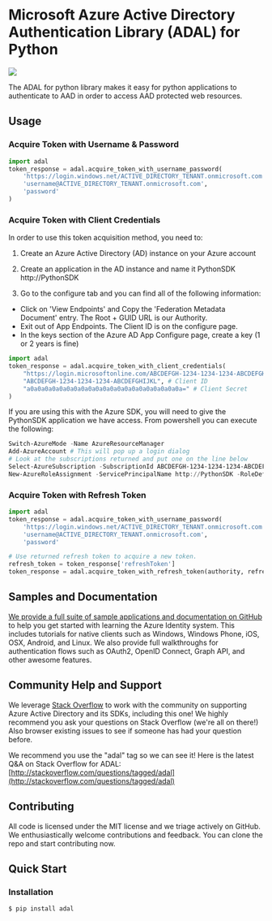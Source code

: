 # Microsoft Azure Active Directory Authentication Library (ADAL) for Python

<a href="https://pypi.python.org/pypi/adal/"><img src='https://pypip.in/d/adal/badge.svg'></a>

The ADAL for python library makes it easy for python applications to authenticate to AAD in order to access AAD protected web resources.

## Usage

### Acquire Token with Username & Password

```python
import adal
token_response = adal.acquire_token_with_username_password(
    'https://login.windows.net/ACTIVE_DIRECTORY_TENANT.onmicrosoft.com',
    'username@ACTIVE_DIRECTORY_TENANT.onmicrosoft.com',
    'password'
)
```

### Acquire Token with Client Credentials

In order to use this token acquisition method, you need to:

1) Create an Azure Active Directory (AD) instance on your Azure account

2) Create an application in the AD instance and name it PythonSDK http://PythonSDK

3) Go to the configure tab and you can find all of the following information:

- Click on 'View Endpoints' and Copy the 'Federation Metadata Document' entry. The Root + GUID URL is our Authority.
- Exit out of App Endpoints.  The Client ID is on the configure page.
- In the keys section of the Azure AD App Configure page, create a key (1 or 2 years is fine)


```python
import adal
token_response = adal.acquire_token_with_client_credentials(
    "https://login.microsoftonline.com/ABCDEFGH-1234-1234-1234-ABCDEFGHIJKL", # Authority
    "ABCDEFGH-1234-1234-1234-ABCDEFGHIJKL", # Client ID
    "a0a0a0a0a0a0a0a0a0a0a0a0a0a0a0a0a0a0a0a0a0a=" # Client Secret
)
```

If you are using this with the Azure SDK, you will need to give the PythonSDK application we have access.
From powershell you can execute the following:

```powershell
Switch-AzureMode -Name AzureResourceManager
Add-AzureAccount # This will pop up a login dialog
# Look at the subscriptions returned and put one on the line below
Select-AzureSubscription -SubscriptionId ABCDEFGH-1234-1234-1234-ABCDEFGH
New-AzureRoleAssignment -ServicePrincipalName http://PythonSDK -RoleDefinitionName Contributor
```

### Acquire Token with Refresh Token

```python
import adal
token_response = adal.acquire_token_with_username_password(
    'https://login.windows.net/ACTIVE_DIRECTORY_TENANT.onmicrosoft.com',
    'username@ACTIVE_DIRECTORY_TENANT.onmicrosoft.com',
    'password'

# Use returned refresh token to acquire a new token.
refresh_token = token_response['refreshToken']
token_response = adal.acquire_token_with_refresh_token(authority, refresh_token)
```

## Samples and Documentation
[We provide a full suite of sample applications and documentation on GitHub](https://github.com/AzureADSamples) to help you get started with learning the Azure Identity system. This includes tutorials for native clients such as Windows, Windows Phone, iOS, OSX, Android, and Linux. We also provide full walkthroughs for authentication flows such as OAuth2, OpenID Connect, Graph API, and other awesome features.

## Community Help and Support

We leverage [Stack Overflow](http://stackoverflow.com/) to work with the community on supporting Azure Active Directory and its SDKs, including this one! We highly recommend you ask your questions on Stack Overflow (we're all on there!) Also browser existing issues to see if someone has had your question before.

We recommend you use the "adal" tag so we can see it! Here is the latest Q&A on Stack Overflow for ADAL: [http://stackoverflow.com/questions/tagged/adal](http://stackoverflow.com/questions/tagged/adal)

## Contributing

All code is licensed under the MIT license and we triage actively on GitHub. We enthusiastically welcome contributions and feedback. You can clone the repo and start contributing now.

## Quick Start

### Installation

``` $ pip install adal ```
